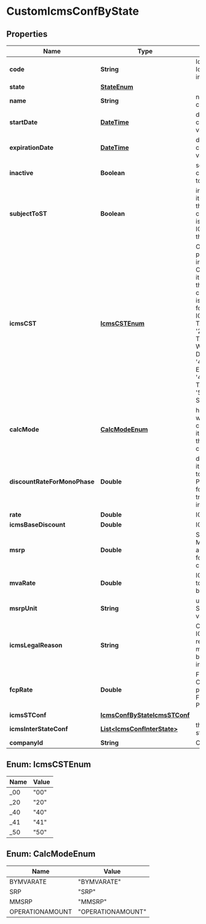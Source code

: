 
# CustomIcmsConfByState

## Properties
Name | Type | Description | Notes
------------ | ------------- | ------------- | -------------
**code** | **String** | Identify the IcmsConfState in namespace | 
**state** | [**StateEnum**](StateEnum.md) |  | 
**name** | **String** | name for this configuration |  [optional]
**startDate** | [**DateTime**](DateTime.md) | date when this configuration values starts |  [optional]
**expirationDate** | [**DateTime**](DateTime.md) | date when this configuration values expire |  [optional]
**inactive** | **Boolean** | set this configuration to Inactive |  [optional]
**subjectToST** | **Boolean** | inform that the item linked to this configuration is subject to ICMS ST on this state |  [optional]
**icmsCST** | [**IcmsCSTEnum**](#IcmsCSTEnum) | On sales process inform the CST hat the item linked to this configuration is subject to for the own ICMS - &#39;00&#39; # TAXABLE - &#39;20&#39; # TAXABLE WITH BASE DISCOUNT - &#39;40&#39; # EXEMPT - &#39;41&#39; # NOT TAXABLE - &#39;50&#39; # SUSPENDED  |  [optional]
**calcMode** | [**CalcModeEnum**](#CalcModeEnum) | how this ICMS will be calculed for itens linked to this configuration |  [optional]
**discountRateForMonoPhase** | **Double** | discount if the item is subject to monophase PIS/COFINS for transactions inside state |  [optional]
**rate** | **Double** | ICMS rate |  [optional]
**icmsBaseDiscount** | **Double** | ICMS rate |  [optional]
**msrp** | **Double** | SRP or MMSRP amount base for this icms configuration |  [optional]
**mvaRate** | **Double** | ICMS mva rate to define calc base |  [optional]
**msrpUnit** | **String** | unit used to SRP amount value |  [optional]
**icmsLegalReason** | **String** | Code for the ICM legal reason, this message will be placed on invoice. |  [optional]
**fcpRate** | **Double** | Fundo de Combate à pobreza / Fund Against Poverty |  [optional]
**icmsSTConf** | [**IcmsConfByStateIcmsSTConf**](IcmsConfByStateIcmsSTConf.md) |  |  [optional]
**icmsInterStateConf** | [**List&lt;IcmsConfInterState&gt;**](IcmsConfInterState.md) | the map key is state code |  [optional]
**companyId** | **String** | Company ID | 


<a name="IcmsCSTEnum"></a>
## Enum: IcmsCSTEnum
Name | Value
---- | -----
_00 | &quot;00&quot;
_20 | &quot;20&quot;
_40 | &quot;40&quot;
_41 | &quot;41&quot;
_50 | &quot;50&quot;


<a name="CalcModeEnum"></a>
## Enum: CalcModeEnum
Name | Value
---- | -----
BYMVARATE | &quot;BYMVARATE&quot;
SRP | &quot;SRP&quot;
MMSRP | &quot;MMSRP&quot;
OPERATIONAMOUNT | &quot;OPERATIONAMOUNT&quot;



